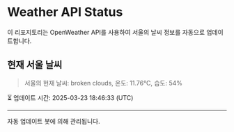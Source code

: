 
# Weather API Status

이 리포지토리는 OpenWeather API를 사용하여 서울의 날씨 정보를 자동으로 업데이트합니다.

## 현재 서울 날씨
> 서울의 현재 날씨: broken clouds, 온도: 11.76°C, 습도: 54%

⏳ 업데이트 시간: 2025-03-23 18:46:33 (UTC)

---
자동 업데이트 봇에 의해 관리됩니다.
